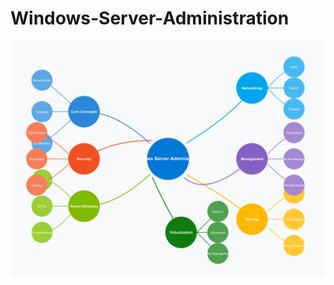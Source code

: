 # Windows-Server-Administration

![Alternative Text](https://github.com/sanele176/Windows-Server-Administration/blob/main/windows-server-administration-mindmap-improved.png)
